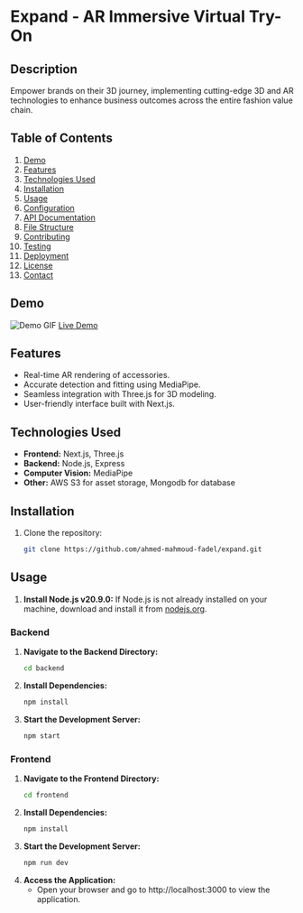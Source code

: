 # Expand - AR Immersive Virtual Try-On

## Description
Empower brands on their 3D journey, implementing cutting-edge 3D and AR technologies to enhance business outcomes across the entire fashion value chain.

## Table of Contents
1. [Demo](#demo)
2. [Features](#features)
3. [Technologies Used](#technologies-used)
4. [Installation](#installation)
5. [Usage](#usage)
6. [Configuration](#configuration)
7. [API Documentation](#api-documentation)
8. [File Structure](#file-structure)
9. [Contributing](#contributing)
10. [Testing](#testing)
11. [Deployment](#deployment)
12. [License](#license)
13. [Contact](#contact)

## Demo
![Demo GIF](link_to_demo_gif)
[Live Demo](link_to_live_demo)

## Features
- Real-time AR rendering of accessories.
- Accurate detection and fitting using MediaPipe.
- Seamless integration with Three.js for 3D modeling.
- User-friendly interface built with Next.js.

## Technologies Used
- **Frontend:** Next.js, Three.js
- **Backend:** Node.js, Express
- **Computer Vision:** MediaPipe
- **Other:** AWS S3 for asset storage, Mongodb for database

## Installation
1. Clone the repository:
   ```sh
   git clone https://github.com/ahmed-mahmoud-fadel/expand.git
## Usage
1. **Install Node.js v20.9.0:**
   If Node.js is not already installed on your machine, download and install it from [nodejs.org](https://nodejs.org/).
### Backend
1. **Navigate to the Backend Directory:**
   ```sh
   cd backend
2. **Install Dependencies:**
   ```sh
   npm install
3. **Start the Development Server:**
   ```sh
   npm start
### Frontend
1. **Navigate to the Frontend Directory:**
   ```sh
   cd frontend
2. **Install Dependencies:**
   ```sh
   npm install
3. **Start the Development Server:**
   ```sh
   npm run dev
6. **Access the Application:**
   - Open your browser and go to http://localhost:3000 to view the application.
   



